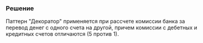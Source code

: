 ### Решение

Паттерн "Декоратор" применяется при рассчете комиссии банка за перевод денег с одного счета на другой,
причем комиссии с дебетных и кредитных счетов отличаются (5 против 1). 